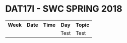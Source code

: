 # DAT17I - SWC SPRING 2018
<html>
  <body>
  
<table>
  <tr>
      <th>Week</th>
      <th>Date</th>
      <th>Time</th>
      <th>Day</th>
      <th>Topic</th>
  </tr>
   <tr>
     <td></td>
     <td></td>
     <td></td>
     <td>Test</td>
     <td>Test</td>
  </tr>
  </table>
  </body>
 </html> 
  <script>  

var dates = [{week : 5, date : '5/2 - 2016'}, {week : 6, date : '12/2 - 2016'}, {week : 7, date : '<b>15/2 - 2016</b>'}, {week : 7, date : '<b>18/2 - 2016</b>'}, {week : 8, date : '26/2 - 2016'}, {week : 9, date : '4/3 - 2016'}, {week : 10, date : '11/3 - 2016'}, {week : 11, date : '18/3 - 2016'}, {week : 12, date : '25/3 - 2016'}, {week : 13, date : '1/4 - 2016'}, {week : 14, date : '8/4 - 2016'}, {week : 15, date : '15/4 - 2016'}, {week : 16, date : '22/4 - 2016'}, {week : 17, date : '29/4 - 2016'}, {week : 18, date : '6/5 - 2016'}, {week : 19, date : '13/5 - 2016'},{week : 20, date :  '20/5 - 2016'}];

var table = document.getElementTagName("table");  
var rows = table.getElementsByTagName("tr");  
for(i = 1; i < rows.length; i++){  
  var tds = rows[i].getElementsByTagName("td"); 
  tds[0].innerHTML= dates[i-1].week;
  tds[1].innerHTML= dates[i-1].date;

}

</script>
  
      
